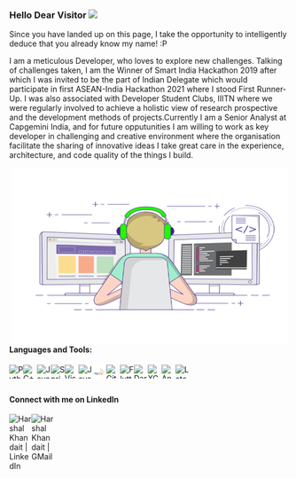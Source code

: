 ### Hello Dear Visitor <img src="https://media.giphy.com/media/hvRJCLFzcasrR4ia7z/giphy.gif" width="25px" />

<!--
**harshalkhandait/harshalkhandait** is a ✨ _special_ ✨ repository because its `README.md` (this file) appears on your GitHub profile.

Here are some ideas to get you started:

- 🔭 I’m currently working on ...
- 🌱 I’m currently learning ...
- 👯 I’m looking to collaborate on ...
- 🤔 I’m looking for help with ...
- 💬 Ask me about ...
- 📫 How to reach me: ...
- 😄 Pronouns: ...
- ⚡ Fun fact: ...
-->


Since you have landed up on this page, I take the opportunity to intelligently deduce that you already know my name! :P

I am a meticulous Developer, who loves to explore new challenges.
Talking of challenges taken, I am the Winner of Smart India Hackathon 2019 after which I was invited to be the part of Indian Delegate which would participate in 
first ASEAN-India Hackathon 2021 where I stood First Runner-Up. 
I was also associated with Developer Student Clubs, IIITN where we were regularly involved to achieve a holistic view of research prospective 
and the development methods of projects.Currently I am a Senior Analyst at Capgemini India, and for future opputunities I am willing to work as key developer
in challenging and creative environment where the organisation facilitate the sharing of innovative ideas
I take great care in the experience, architecture, and code quality of the things I build.

<img align="right" alt="GIF" src="https://github.com/kunalyelne/kunalyelne/blob/main/coding.gif?raw=true" width="500" height="320" />

<h4> Languages and Tools: </h4>

<img align="left" width="25px" height="25px" alt="Python" src="https://img.icons8.com/color/48/000000/python--v1.png"/>
<img align="left" width="25px" height="25px" alt="C++" src="https://img.icons8.com/color/48/000000/c-plus-plus-logo.png"/>
<img align="left" width="25px" height="25px" alt="Java" src="https://img.icons8.com/color/48/000000/java-coffee-cup-logo--v1.png" />
<img align="left" width="25px" height="25px" alt="Spring Boot" src="https://dz2cdn1.dzone.com/storage/temp/12434118-spring-boot-logo.png"/>
<img align="left" width="25px" height="25px" alt="Visual Studio Code" src="https://img.icons8.com/color/48/000000/visual-studio-code-2019.png" />
<img align="left" width="25px" height="25px" alt="JavaScript" src="https://img.icons8.com/color/48/000000/javascript--v1.png" />
<img align="left" width="25px" height="25px" alt="MySQL" src="https://raw.githubusercontent.com/github/explore/80688e429a7d4ef2fca1e82350fe8e3517d3494d/topics/mysql/mysql.png" />
<img align="left" width="25px" height="25px" alt="Git" src="https://img.icons8.com/color/48/000000/git.png" />
<img align="left" width="25px" height="25px" alt="Flutter" src="https://img.icons8.com/windows/32/000000/flutter.png"/>
<img align="left" width="25px" height="25px" alt="Dart" src="https://img.icons8.com/color/48/000000/dart.png"/>
<img align="left" width="25px" height="25px" alt="XCode" src="https://img.icons8.com/color/48/000000/xcode.png"/>
<img align="left" width="25px" height="25px" alt="Android Studio" src="https://img.icons8.com/fluency/48/000000/android-studio--v2.png"/>
<img align="left" width="25px" height="25px" alt="Latex" src="https://img.icons8.com/fluency/48/000000/texshop.png"/>

<br />
<br />

<h4> Connect with me on LinkedIn </h4>
<a href="https://www.linkedin.com/in/harshal-khandait/">
  <img align="left" alt="Harshal Khandait | LinkedIn" width="40px" src="https://img.icons8.com/fluency/48/000000/linkedin.png" />
</a>
<a mailto:harshalkhandait799@gmail.com>
  <img align="left" alt="Harshal Khandait | GMail" width="40px" src="https://img.icons8.com/color/48/000000/gmail-new.png" />
</a>

